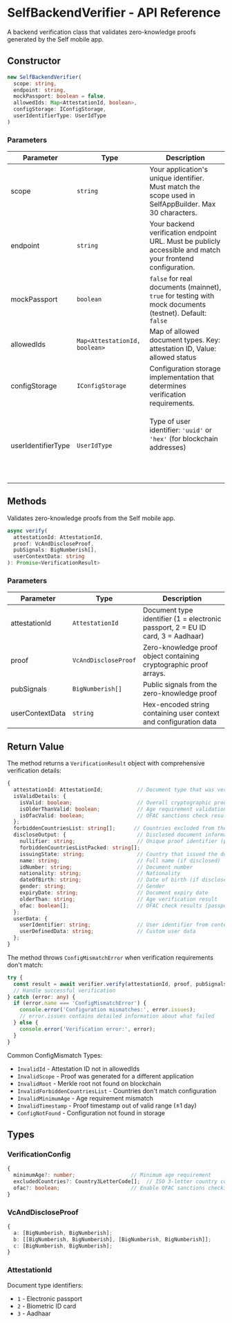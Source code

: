 # SelfBackendVerifier - API Reference

A backend verification class that validates zero-knowledge proofs generated by the Self mobile app.

## Constructor

```typescript
new SelfBackendVerifier(
  scope: string,
  endpoint: string,
  mockPassport: boolean = false,
  allowedIds: Map<AttestationId, boolean>,
  configStorage: IConfigStorage,
  userIdentifierType: UserIdType
)
```

### Parameters

| Parameter          | Type                          | Description                                                                                                                    |
| ------------------ | ----------------------------- | ------------------------------------------------------------------------------------------------------------------------------ |
| scope              | `string`                      | Your application's unique identifier. Must match the scope used in SelfAppBuilder. Max 30 characters.                          |
| endpoint           | `string`                      | Your backend verification endpoint URL. Must be publicly accessible and match your frontend configuration.                     |
| mockPassport       | `boolean`                     | `false` for real documents (mainnet), `true` for testing with mock documents (testnet). Default: `false`                       |
| allowedIds         | `Map<AttestationId, boolean>` | Map of allowed document types. Key: attestation ID, Value: allowed status                                                      |
| configStorage      | `IConfigStorage`              | Configuration storage implementation that determines verification requirements.                                                |
| userIdentifierType | `UserIdType`                  | <p>Type of user identifier: <code>'uuid'</code> or <code>'hex'</code> (for blockchain addresses)</p><h3 id="methods"><br></h3> |

## Methods

Validates zero-knowledge proofs from the Self mobile app.

```typescript
async verify(
  attestationId: AttestationId,
  proof: VcAndDiscloseProof,
  pubSignals: BigNumberish[],
  userContextData: string
): Promise<VerificationResult>
```

### Parameters

| Parameter       | Type                 | Description                                                                     |
| --------------- | -------------------- | ------------------------------------------------------------------------------- |
| attestationId   | `AttestationId`      | Document type identifier (1 = electronic passport, 2 = EU ID card, 3 = Aadhaar) |
| proof           | `VcAndDiscloseProof` | Zero-knowledge proof object containing cryptographic proof arrays.              |
| pubSignals      | `BigNumberish[]`     | Public signals from the zero-knowledge proof                                    |
| userContextData | `string`             | Hex-encoded string containing user context and configuration data               |

## **Return Value**

The method returns a `VerificationResult` object with comprehensive verification details:

```typescript
{
  attestationId: AttestationId;           // Document type that was verified
  isValidDetails: {
    isValid: boolean;                     // Overall cryptographic proof validity
    isOlderThanValid: boolean;            // Age requirement validation
    isOfacValid: boolean;                 // OFAC sanctions check result
  };
  forbiddenCountriesList: string[];      // Countries excluded from the proof
  discloseOutput: {                       // Disclosed document information
    nullifier: string;                    // Unique proof identifier (prevents reuse)
    forbiddenCountriesListPacked: string[];
    issuingState: string;                 // Country that issued the document
    name: string;                         // Full name (if disclosed)
    idNumber: string;                     // Document number
    nationality: string;                  // Nationality
    dateOfBirth: string;                  // Date of birth (if disclosed)
    gender: string;                       // Gender
    expiryDate: string;                   // Document expiry date
    olderThan: string;                    // Age verification result
    ofac: boolean[];                      // OFAC check results [passportNo, nameAndDob, nameAndYob]
  };
  userData: {
    userIdentifier: string;               // User identifier from context
    userDefinedData: string;              // Custom user data
  };
}
```

The method throws `ConfigMismatchError` when verification requirements don't match:

```typescript
try {
  const result = await verifier.verify(attestationId, proof, pubSignals, userContextData);
  // Handle successful verification
} catch (error: any) {
  if (error.name === 'ConfigMismatchError') {
    console.error('Configuration mismatches:', error.issues);
    // error.issues contains detailed information about what failed
  } else {
    console.error('Verification error:', error);
  }
}
```

Common ConfigMismatch Types:

* `InvalidId` - Attestation ID not in allowedIds
* `InvalidScope` - Proof was generated for a different application
* `InvalidRoot` - Merkle root not found on blockchain
* `InvalidForbiddenCountriesList` - Countries don't match configuration
* `InvalidMinimumAge` - Age requirement mismatch
* `InvalidTimestamp` - Proof timestamp out of valid range (±1 day)
* `ConfigNotFound` - Configuration not found in storage

## Types

### VerificationConfig

```typescript
{
  minimumAge?: number;                  // Minimum age requirement
  excludedCountries?: Country3LetterCode[];  // ISO 3-letter country codes to exclude
  ofac?: boolean;                       // Enable OFAC sanctions checking
}
```

### VcAndDiscloseProof

```typescript
{
  a: [BigNumberish, BigNumberish];
  b: [[BigNumberish, BigNumberish], [BigNumberish, BigNumberish]];
  c: [BigNumberish, BigNumberish];
}
```

### AttestationId

Document type identifiers:

* `1` - Electronic passport
* `2` - Biometric ID card
* `3` - Aadhaar
